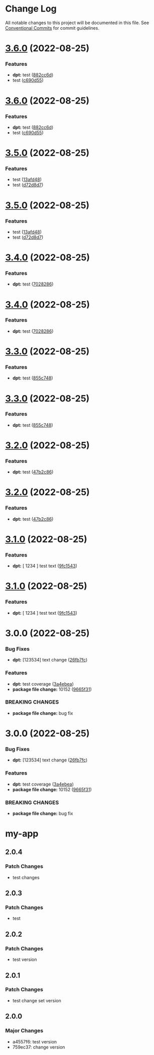# Change Log

All notable changes to this project will be documented in this file.
See [Conventional Commits](https://conventionalcommits.org) for commit guidelines.

# [3.6.0](https://github.com/sachin9785/react-app/compare/v3.5.0...v3.6.0) (2022-08-25)

### Features

- **dpt:** test ([882cc6d](https://github.com/sachin9785/react-app/commit/882cc6dc881215fe775d13265a80d3dbaa8207d9))
- test ([c690d55](https://github.com/sachin9785/react-app/commit/c690d55098618ce55314caab6f4f38f157b3422f))

# [3.6.0](https://github.com/sachin9785/react-app/compare/v3.5.0...v3.6.0) (2022-08-25)

### Features

- **dpt:** test ([882cc6d](https://github.com/sachin9785/react-app/commit/882cc6dc881215fe775d13265a80d3dbaa8207d9))
- test ([c690d55](https://github.com/sachin9785/react-app/commit/c690d55098618ce55314caab6f4f38f157b3422f))

# [3.5.0](https://github.com/sachin9785/react-app/compare/v3.4.0...v3.5.0) (2022-08-25)

### Features

- test ([13afd48](https://github.com/sachin9785/react-app/commit/13afd48a0a44450a87bfb42c80a37158f57ba6bd))
- test ([d72d8d7](https://github.com/sachin9785/react-app/commit/d72d8d79b4563babe4dbcd0f4c371e417c5e9300))

# [3.5.0](https://github.com/sachin9785/react-app/compare/v3.4.0...v3.5.0) (2022-08-25)

### Features

- test ([13afd48](https://github.com/sachin9785/react-app/commit/13afd48a0a44450a87bfb42c80a37158f57ba6bd))
- test ([d72d8d7](https://github.com/sachin9785/react-app/commit/d72d8d79b4563babe4dbcd0f4c371e417c5e9300))

# [3.4.0](https://github.com/sachin9785/react-app/compare/v3.3.0...v3.4.0) (2022-08-25)

### Features

- **dpt:** test ([7028286](https://github.com/sachin9785/react-app/commit/70282864f985224ff5529cd2310ed8a10b430f2a))

# [3.4.0](https://github.com/sachin9785/react-app/compare/v3.3.0...v3.4.0) (2022-08-25)

### Features

- **dpt:** test ([7028286](https://github.com/sachin9785/react-app/commit/70282864f985224ff5529cd2310ed8a10b430f2a))

# [3.3.0](https://github.com/sachin9785/react-app/compare/v3.2.0...v3.3.0) (2022-08-25)

### Features

- **dpt:** test ([855c748](https://github.com/sachin9785/react-app/commit/855c7489bb84fdecd2c511b4bd8f364741af3e18))

# [3.3.0](https://github.com/sachin9785/react-app/compare/v3.2.0...v3.3.0) (2022-08-25)

### Features

- **dpt:** test ([855c748](https://github.com/sachin9785/react-app/commit/855c7489bb84fdecd2c511b4bd8f364741af3e18))

# [3.2.0](https://github.com/sachin9785/react-app/compare/v3.1.0...v3.2.0) (2022-08-25)

### Features

- **dpt:** test ([47b2c86](https://github.com/sachin9785/react-app/commit/47b2c86de13f265b0ad70f0a9866a29b2ee19d3f))

# [3.2.0](https://github.com/sachin9785/react-app/compare/v3.1.0...v3.2.0) (2022-08-25)

### Features

- **dpt:** test ([47b2c86](https://github.com/sachin9785/react-app/commit/47b2c86de13f265b0ad70f0a9866a29b2ee19d3f))

# [3.1.0](https://github.com/sachin9785/react-app/compare/v3.0.0...v3.1.0) (2022-08-25)

### Features

- **dpt:** [ 1234 ] test text ([9fc1543](https://github.com/sachin9785/react-app/commit/9fc1543ba3db4e7bf12449105f5f2161e976e650))

# [3.1.0](https://github.com/sachin9785/react-app/compare/v3.0.0...v3.1.0) (2022-08-25)

### Features

- **dpt:** [ 1234 ] test text ([9fc1543](https://github.com/sachin9785/react-app/commit/9fc1543ba3db4e7bf12449105f5f2161e976e650))

# 3.0.0 (2022-08-25)

### Bug Fixes

- **dpt:** [123534] text change ([26fb7fc](https://github.com/sachin9785/react-app/commit/26fb7fce2951bfc84338a567779d990721f2677b))

### Features

- **dpt:** test coverage ([3a4ebea](https://github.com/sachin9785/react-app/commit/3a4ebead197d1ff508b1c59e9ec048d62e151336))
- **package file change:** 10152 ([9665f31](https://github.com/sachin9785/react-app/commit/9665f31525390c23ebdf29486aa7720f13631c1c))

### BREAKING CHANGES

- **package file change:** bug fix

# 3.0.0 (2022-08-25)

### Bug Fixes

- **dpt:** [123534] text change ([26fb7fc](https://github.com/sachin9785/react-app/commit/26fb7fce2951bfc84338a567779d990721f2677b))

### Features

- **dpt:** test coverage ([3a4ebea](https://github.com/sachin9785/react-app/commit/3a4ebead197d1ff508b1c59e9ec048d62e151336))
- **package file change:** 10152 ([9665f31](https://github.com/sachin9785/react-app/commit/9665f31525390c23ebdf29486aa7720f13631c1c))

### BREAKING CHANGES

- **package file change:** bug fix

# my-app

## 2.0.4

### Patch Changes

- test changes

## 2.0.3

### Patch Changes

- test

## 2.0.2

### Patch Changes

- test version

## 2.0.1

### Patch Changes

- test change set version

## 2.0.0

### Major Changes

- a4557f6: test version
- 759ec37: change version
